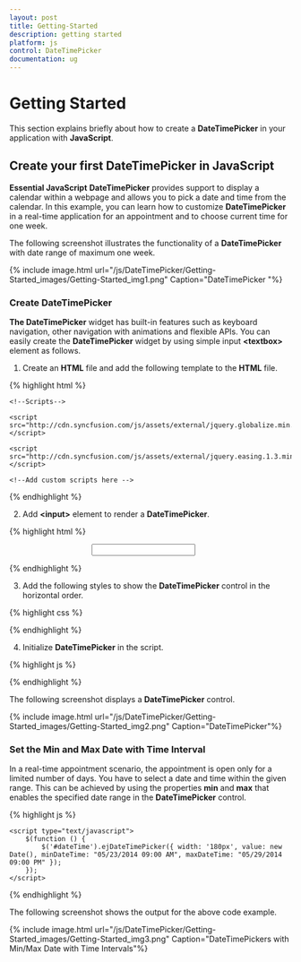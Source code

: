 ```yaml
---
layout: post
title: Getting-Started
description: getting started
platform: js
control: DateTimePicker
documentation: ug
---
```


# Getting Started

This section explains briefly about how to create a **DateTimePicker** in your application with **JavaScript**.

## Create your first DateTimePicker in JavaScript	

**Essential JavaScript** **DateTimePicker** provides support to display a calendar within a webpage and allows you to pick a date and time from the calendar. In this example, you can learn how to customize **DateTimePicker** in a real-time application for an appointment and to choose current time for one week. 

The following screenshot illustrates the functionality of a **DateTimePicker** with date range of maximum one week.



{% include image.html url="/js/DateTimePicker/Getting-Started_images/Getting-Started_img1.png" Caption="DateTimePicker	"%}

### Create DateTimePicker 

**The DateTimePicker** widget has built-in features such as keyboard navigation, other navigation with animations and flexible APIs. You can easily create the **DateTimePicker** widget by using simple input **&lt;textbox&gt;** element as follows.

1. Create an **HTML** file and add the following template to the **HTML** file.



{% highlight html %}

<!DOCTYPE html>
<html>
<head>
<meta name="viewport" content="width=device-width, initial-scale=1.0" charset="utf-8"  />
      <!-- Style sheet for default theme (flat azure) -->
<link href="[http://cdn.syncfusion.com/13.1.0.21/js/web/flat-azure/ej.web.all.min.css](http://cdn.syncfusion.com/13.1.0.21/js/web/flat-azure/ej.web.all.min.css)"rel="stylesheet"/>

    <!--Scripts-->
 <script 
src="http://cdn.syncfusion.com/js/assets/external/jquery-1.10.2.min.js"> </script>

    <script src="http://cdn.syncfusion.com/js/assets/external/jquery.globalize.min.js"> </script>

    <script src="http://cdn.syncfusion.com/js/assets/external/jquery.easing.1.3.min.js"> </script>

<script src="[http://cdn.syncfusion.com/13.1.0.21/js/web/ej.web.all.min.js](http://cdn.syncfusion.com/13.1.0.21/js/web/ej.web.all.min.js)"></script>
    <!--Add custom scripts here -->
</head>
<body>
<!-- add DateTimePicker element here  	-->
</body>
</html>



{% endhighlight %}



2. Add **&lt;input&gt;** element to render a **DateTimePicker**.



{% highlight html %}


  <div class="content-container-fluid">      
            <div class="row">                
                <div class="cols-sample-area">                                  
<div class="frame">
                        <div class="control">
                            <input type="text" id="dateTime" />
                        </div>
                     </div>               
                </div>
            </div>
    </div>


{% endhighlight %}



3. Add the following styles to show the **DateTimePicker** control in the horizontal order.



{% highlight css %}

<style type="text/css" class="cssStyles">
        .control {
            margin: 0 auto;
            width: 210px;
        }
    </style>


{% endhighlight %}



4. Initialize **DateTimePicker** in the script.



{% highlight js %}

<script type="text/javascript">
        $(function () {
            $('#dateTime').ejDateTimePicker({width:'180px',value:new Date()});
        });
    </script>


{% endhighlight %}



The following screenshot displays a **DateTimePicker** control.

{% include image.html url="/js/DateTimePicker/Getting-Started_images/Getting-Started_img2.png" Caption="DateTimePicker"%}

### Set the Min and Max Date with Time Interval

In a real-time appointment scenario, the appointment is open only for a limited number of days. You have to select a date and time within the given range. This can be achieved by using the properties **min** and **max** that enables the specified date range in the **DateTimePicker** control.

{% highlight js %}

    <script type="text/javascript">
        $(function () {
            $('#dateTime').ejDateTimePicker({ width: '180px', value: new Date(), minDateTime: "05/23/2014 09:00 AM", maxDateTime: "05/29/2014 09:00 PM" });
        });
    </script> 


{% endhighlight %}



The following screenshot shows the output for the above code example.

{% include image.html url="/js/DateTimePicker/Getting-Started_images/Getting-Started_img3.png" Caption="DateTimePickers with Min/Max Date with Time Intervals"%}

